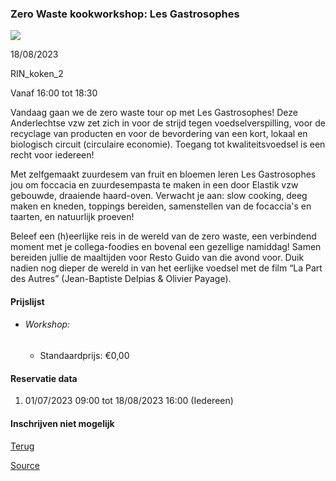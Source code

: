 ### Zero Waste kookworkshop: Les Gastrosophes

![](https://s3-eu-west-1.amazonaws.com/os-kwdo/prod/vgc/images/activity/649ab768e8c23_h-neisan-foccacia.jpg)

18/08/2023

RIN\_koken\_2

Vanaf 16:00 tot 18:30

Vandaag gaan we de zero waste tour op met Les Gastrosophes! Deze Anderlechtse vzw zet zich in voor de strijd tegen voedselverspilling, voor de recyclage van producten en voor de bevordering van een kort, lokaal en biologisch circuit (circulaire economie). Toegang tot kwaliteitsvoedsel is een recht voor iedereen!  
  
Met zelfgemaakt zuurdesem van fruit en bloemen leren Les Gastrosophes jou om foccacia en zuurdesempasta te maken in een door Elastik vzw gebouwde, draaiende haard-oven. Verwacht je aan: slow cooking, deeg maken en kneden, toppings bereiden, samenstellen van de focaccia's en taarten, en natuurlijk proeven!  
  
Beleef een (h)eerlijke reis in de wereld van de zero waste, een verbindend moment met je collega-foodies en bovenal een gezellige namiddag! Samen bereiden jullie de maaltijden voor Resto Guido van die avond voor. Duik nadien nog dieper de wereld in van het eerlijke voedsel met de film “La Part des Autres” (Jean-Baptiste Delpias & Olivier Payage).  
  
  

#### Prijslijst

* ###### Workshop:
    
    * Standaardprijs: €0,00

  

#### Reservatie data

1.  01/07/2023 09:00 tot 18/08/2023 16:00 (Iedereen)

#### Inschrijven niet mogelijk

[Terug](/activity/index)

[Source](https://tickets.vgc.be/ticketingActivity/subscribe/RIN_koken_2)